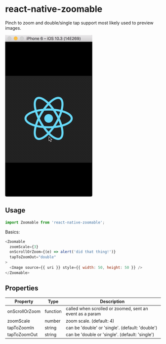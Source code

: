 # react-native-zoomable

Pinch to zoom and double/single tap support most likely used to preview images.

![Preview](https://raw.githubusercontent.com/LeBlaaanc/react-native-zoomable/master/preview.gif)

## Usage

```javascript
import Zoomable from 'react-native-zoomable';
```

Basics:
```javascript
<Zoomable
  zoomScale={3}
  onScrollOrZoom={(e) => alert('did that thing!')}
  tapToZoomOut="double"
>
  <Image source={{ uri }} style={{ width: 50, height: 50 }} />
</Zoomable>
```

## Properties
| Property | Type | Description |
|-----------------|----------|--------------------------------------------------------------|
| onScrollOrZoom | function | called when scrolled or zoomed, sent an event as a param |
| zoomScale | number | zoom scale. (default: 4) |
| tapToZoomIn | string | can be 'double' or 'single'. (default: 'double') |
| tapToZoomOut | string | can be 'double or 'single'. (default: 'single') |
